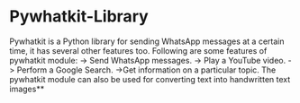 # Pywhatkit-Library
Pywhatkit is a Python library for sending WhatsApp messages at a certain time, it has several other features too.  Following are some features of pywhatkit module:  -> Send WhatsApp messages. -> Play a YouTube video. -> Perform a Google Search. ->Get information on a particular topic.  The pywhatkit module can also be used for converting text into handwritten text images**
